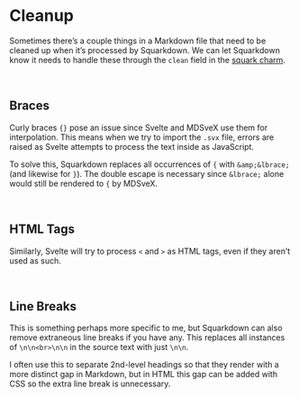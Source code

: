 # Cleanup
<!-- #SQUARK dead!
| dest = squarkup/cleanup
-->

Sometimes there’s a couple things in a Markdown file that need to be cleaned up when it’s processed by Squarkdown. We can let Squarkdown know it needs to handle these through the `clean` field in the [squark charm](file-config.md).


<br>


## Braces

Curly braces `{}` pose an issue since Svelte and MDSveX use them for interpolation. This means when we try to import the `.svx` file, errors are raised as Svelte attempts to process the text inside as JavaScript.

To solve this, Squarkdown replaces all occurrences of `{` with `&amp;&lbrace;` (and likewise for `}`). The double escape is necessary since `&lbrace;` alone would still be rendered to `{` by MDSveX.


<br>


## HTML Tags

Similarly, Svelte will try to process `<` and `>` as HTML tags, even if they aren’t used as such.


<br>


## Line Breaks

This is something perhaps more specific to me, but Squarkdown can also remove extraneous line breaks if you have any. This replaces all instances of `\n\n<br>\n\n` in the source text with just `\n\n`.

I often use this to separate 2nd-level headings so that they render with a more distinct gap in Markdown, but in HTML this gap can be added with CSS so the extra line break is unnecessary.
